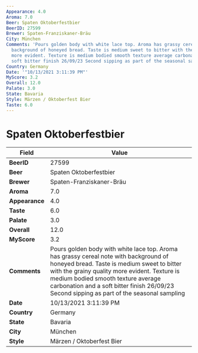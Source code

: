 ```yaml
---
Appearance: 4.0
Aroma: 7.0
Beer: Spaten Oktoberfestbier
BeerID: 27599
Brewer: Spaten-Franziskaner-Bräu
City: München
Comments: 'Pours golden body with white lace top. Aroma has grassy cereal note with
  background of honeyed bread. Taste is medium sweet to bitter with the grainy quality
  more evident. Texture is medium bodied smooth texture average carbonation and a
  soft bitter finish 26/09/23 Second sipping as part of the seasonal sampling '
Country: Germany
Date: '"10/13/2021 3:11:39 PM"'
MyScore: 3.2
Overall: 12.0
Palate: 3.0
State: Bavaria
Style: Märzen / Oktoberfest Bier
Taste: 6.0
---
```


# Spaten Oktoberfestbier

| Field         | Value |
|---------------|-------|
| **BeerID** | 27599 |
| **Beer** | Spaten Oktoberfestbier |
| **Brewer** | Spaten-Franziskaner-Bräu |
| **Aroma** | 7.0 |
| **Appearance** | 4.0 |
| **Taste** | 6.0 |
| **Palate** | 3.0 |
| **Overall** | 12.0 |
| **MyScore** | 3.2 |
| **Comments** | Pours golden body with white lace top. Aroma has grassy cereal note with background of honeyed bread. Taste is medium sweet to bitter with the grainy quality more evident. Texture is medium bodied smooth texture average carbonation and a soft bitter finish 26/09/23 Second sipping as part of the seasonal sampling  |
| **Date** | 10/13/2021 3:11:39 PM |
| **Country** | Germany |
| **State** | Bavaria |
| **City** | München |
| **Style** | Märzen / Oktoberfest Bier |
